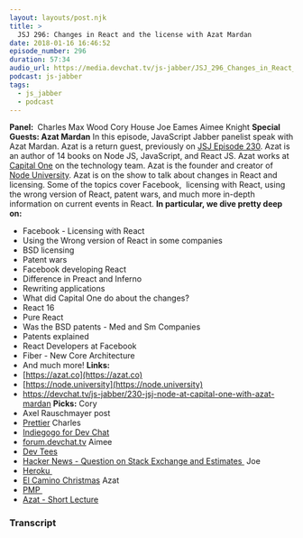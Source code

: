 ```yaml
---
layout: layouts/post.njk
title: >
  JSJ 296: Changes in React and the license with Azat Mardan
date: 2018-01-16 16:46:52
episode_number: 296
duration: 57:34
audio_url: https://media.devchat.tv/js-jabber/JSJ_296_Changes_in_React_and_the_license_with_Azat_Mardan.mp3
podcast: js-jabber
tags:
  - js_jabber
  - podcast
---
```


**Panel:&nbsp;** Charles Max Wood Cory House Joe Eames Aimee Knight **Special Guests: Azat Mardan** In this episode, JavaScript Jabber panelist speak with Azat Mardan. Azat is a return guest, previously on [JSJ Episode 230](https://devchat.tv/js-jabber/230-jsj-node-at-capital-one-with-azat-mardan). Azat is an author of 14 books on Node JS, JavaScript, and React JS. Azat works at [Capital One](https://www.capitalone.com) on the technology team. Azat is the founder and creator of [Node University](https://node.university). Azat is on the show to talk about changes in React and licensing. Some of the topics cover&nbsp;Facebook, &nbsp;licensing with React, using the wrong version of React, patent wars, and much more in-depth information on current events in React. **In particular, we dive pretty deep on:**

- Facebook - Licensing with React
- Using the Wrong version of React in some companies
- BSD licensing
- Patent wars
- Facebook developing React
- Difference in Preact and Inferno
- Rewriting applications
- What did Capital One do about the changes?
- React 16
- Pure React
- Was the BSD patents - Med and Sm Companies
- Patents explained
- React Developers at Facebook
- Fiber - New Core Architecture
- And much more!
  **Links:**
- [https://azat.co](https://azat.co)
- [https://node.university](https://node.university)
- https://devchat.tv/js-jabber/230-jsj-node-at-capital-one-with-azat-mardan
  **Picks:** Cory
- Axel Rauschmayer post
- [Prettier](https://github.com/prettier)
  Charles
- [Indiegogo for Dev Chat](https://www.indiegogo.com/projects/devchat-tv)
- [forum.devchat.tv](https://forum.devchat.tv)
  Aimee
- [Dev Tees](https://devtees.com)
- [Hacker News - Question on Stack Exchange and Estimates&nbsp;](https://news.ycombinator.com/news)
  Joe
- [Heroku&nbsp;](https://www.heroku.com)
- [El Camino Christmas](https://www.imdb.com/title/tt3255590/)
  Azat
- [PMP&nbsp;](https://www.pmi.org/certifications/types/project-management-pmp)
- [Azat - Short Lecture](https://node.university)

### Transcript
